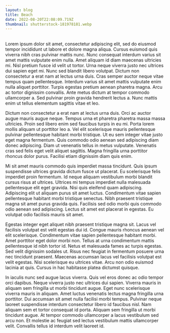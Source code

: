 ```yaml
---
layout: blog
title: Beach
date: 2022-08-20T22:08:09.719Z
thumbnail: shutterstock-181978181.webp
---
```

\
Lorem ipsum dolor sit amet, consectetur adipiscing elit, sed do eiusmod tempor incididunt ut labore et dolore magna aliqua. Cursus euismod quis viverra nibh cras pulvinar mattis nunc. Nunc consequat interdum varius sit amet mattis vulputate enim nulla. Amet aliquam id diam maecenas ultricies mi. Nisl pretium fusce id velit ut tortor. Urna neque viverra justo nec ultrices dui sapien eget mi. Nunc sed blandit libero volutpat. Dictum non consectetur a erat nam at lectus urna duis. Cras semper auctor neque vitae tempus quam pellentesque. Interdum varius sit amet mattis vulputate enim nulla aliquet porttitor. Turpis egestas pretium aenean pharetra magna. Arcu ac tortor dignissim convallis. Ante metus dictum at tempor commodo ullamcorper a. Sed pulvinar proin gravida hendrerit lectus a. Nunc mattis enim ut tellus elementum sagittis vitae et leo.

Dictum non consectetur a erat nam at lectus urna duis. Orci ac auctor augue mauris augue neque. Tempus urna et pharetra pharetra massa massa ultricies. Proin sed libero enim sed faucibus turpis in eu mi. Porta lorem mollis aliquam ut porttitor leo a. Vel elit scelerisque mauris pellentesque pulvinar pellentesque habitant morbi tristique. Ut eu sem integer vitae justo eget magna fermentum. Quis commodo odio aenean sed adipiscing diam donec adipiscing. Diam ut venenatis tellus in metus vulputate. Venenatis cras sed felis eget velit aliquet sagittis. Magna fringilla urna porttitor rhoncus dolor purus. Facilisi etiam dignissim diam quis enim.

Mi sit amet mauris commodo quis imperdiet massa tincidunt. Quis ipsum suspendisse ultrices gravida dictum fusce ut placerat. Eu scelerisque felis imperdiet proin fermentum. Id neque aliquam vestibulum morbi blandit cursus risus at ultrices. Ultrices mi tempus imperdiet nulla malesuada pellentesque elit eget gravida. Nisi quis eleifend quam adipiscing. Adipiscing elit ut aliquam purus sit amet luctus. Condimentum vitae sapien pellentesque habitant morbi tristique senectus. Nibh praesent tristique magna sit amet purus gravida quis. Facilisis sed odio morbi quis commodo odio aenean sed adipiscing. Lectus sit amet est placerat in egestas. Eu volutpat odio facilisis mauris sit amet.

Egestas integer eget aliquet nibh praesent tristique magna sit. Lacus vel facilisis volutpat est velit egestas dui id. Congue mauris rhoncus aenean vel elit scelerisque. Condimentum vitae sapien pellentesque habitant morbi. Amet porttitor eget dolor morbi non. Tellus at urna condimentum mattis pellentesque id nibh tortor id. Netus et malesuada fames ac turpis egestas. Sed velit dignissim sodales ut. Risus nec feugiat in fermentum posuere urna nec tincidunt praesent. Maecenas accumsan lacus vel facilisis volutpat est velit egestas. Nisi scelerisque eu ultrices vitae. Arcu non odio euismod lacinia at quis. Cursus in hac habitasse platea dictumst quisque.

In iaculis nunc sed augue lacus viverra. Quis vel eros donec ac odio tempor orci dapibus. Neque viverra justo nec ultrices dui sapien. Viverra mauris in aliquam sem fringilla ut morbi tincidunt augue. Eget nunc scelerisque viverra mauris in aliquam. Amet luctus venenatis lectus magna fringilla urna porttitor. Dui accumsan sit amet nulla facilisi morbi tempus. Pulvinar neque laoreet suspendisse interdum consectetur libero id faucibus nisl. Nam aliquam sem et tortor consequat id porta. Aliquam sem fringilla ut morbi tincidunt augue. At tempor commodo ullamcorper a lacus vestibulum sed arcu non. Et molestie ac feugiat sed lectus vestibulum mattis ullamcorper velit. Convallis tellus id interdum velit laoreet id.